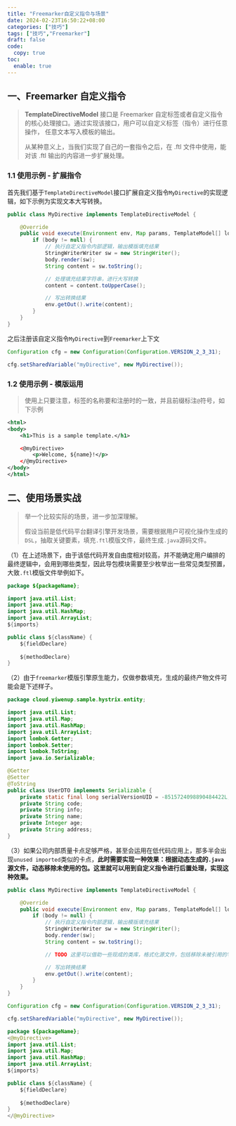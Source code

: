 ```yaml
---
title: "Freemarker自定义指令与场景"
date: 2024-02-23T16:50:22+08:00
categories: ["技巧"]
tags: ["技巧","Freemarker"]
draft: false
code:
  copy: true
toc:
  enable: true
---
```


## 一、Freemarker 自定义指令

> **TemplateDirectiveModel** 接口是 Freemarker 自定标签或者自定义指令的核心处理接口。通过实现该接口，用户可以自定义标签（指令）进行任意操作， 任意文本写入模板的输出。
>
> 从某种意义上，当我们实现了自己的一套指令之后，在 .ftl 文件中使用，能对该 .ftl 输出的内容进一步扩展处理。

### 1.1 使用示例 - 扩展指令

首先我们基于`TemplateDirectiveModel`接口扩展自定义指令`MyDirective`的实现逻辑，如下示例为实现文本大写转换。

```java
public class MyDirective implements TemplateDirectiveModel {

    @Override
    public void execute(Environment env, Map params, TemplateModel[] loopVars, TemplateDirectiveBody body) throws TemplateException, IOException {
        if (body != null) {
            // 执行自定义指令内部逻辑，输出模版填充结果
            StringWriterWriter sw = new StringWriter();
            body.render(sw);
            String content = sw.toString();

            // 处理填充结果字符串，进行大写转换
            content = content.toUpperCase();

            // 写出转换结果
            env.getOut().write(content);
        }
    }
}
```

之后注册该自定义指令`MyDirective`到`Freemarker`上下文

```java
Configuration cfg = new Configuration(Configuration.VERSION_2_3_31);

cfg.setSharedVariable("myDirective", new MyDirective());
```

### 1.2 使用示例 - 模版运用

> 使用上只要注意，标签的名称要和注册时的一致，并且前缀标注`@`符号，如下示例

```xml
<html>
<body>
    <h1>This is a sample template.</h1>

    <@myDirective>
        <p>Welcome, ${name}!</p>
    </@myDirective>
</body>
</html>
```

## 二、使用场景实战

> 举一个比较实际的场景，进一步加深理解。
>
> 假设当前是低代码平台翻译引擎开发场景，需要根据用户可视化操作生成的`DSL`，抽取关键要素，填充`.ftl`模版文件，最终生成`.java`源码文件。

（1）在上述场景下，由于该低代码开发自由度相对较高，并不能确定用户编排的最终逻辑中，会用到哪些类型，因此导包模块需要至少枚举出一些常见类型预置，大致`.ftl`模版文件举例如下。

```java
package ${packageName};

import java.util.List;
import java.util.Map;
import java.util.HashMap;
import java.util.ArrayList;
${imports}

public class ${className} {
    ${fieldDeclare}
    
    ${methodDeclare}
}
```

（2）由于`freemarker`模版引擎原生能力，仅做参数填充，生成的最终产物文件可能会是下述样子。

```java
package cloud.yiwenup.sample.hystrix.entity;

import java.util.List;
import java.util.Map;
import java.util.HashMap;
import java.util.ArrayList;
import lombok.Getter;
import lombok.Setter;
import lombok.ToString;
import java.io.Serializable;

@Getter
@Setter
@ToString
public class UserDTO implements Serializable {
    private static final long serialVersionUID = -8515724098890484422L;
    private String code;
    private String info;
    private String name;
    private Integer age;
    private String address;
}
```

（3）如果公司内部质量卡点足够严格，甚至会运用在低代码应用上，那多半会出现`unused imported`类似的卡点，**此时需要实现一种效果：根据动态生成的`.java`源文件，动态移除未使用的包。这里就可以用到自定义指令进行后置处理，实现这种效果。**

```java
public class MyDirective implements TemplateDirectiveModel {

    @Override
    public void execute(Environment env, Map params, TemplateModel[] loopVars, TemplateDirectiveBody body) throws TemplateException, IOException {
        if (body != null) {
            // 执行自定义指令内部逻辑，输出模版填充结果
            StringWriterWriter sw = new StringWriter();
            body.render(sw);
            String content = sw.toString();

            // TODO 这里可以借助一些现成的类库，格式化源文件，包括移除未被引用的字符串。比如：google-java-format

            // 写出转换结果
            env.getOut().write(content);
        }
    }
}
```

```java
Configuration cfg = new Configuration(Configuration.VERSION_2_3_31);

cfg.setSharedVariable("myDirective", new MyDirective());
```

```java
package ${packageName};
<@myDirective>
import java.util.List;
import java.util.Map;
import java.util.HashMap;
import java.util.ArrayList;
${imports}

public class ${className} {
    ${fieldDeclare}
    
    ${methodDeclare}
}
</@myDirective>
```

